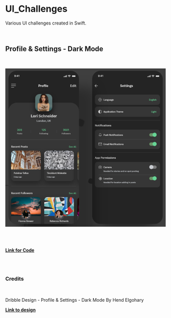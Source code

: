 # UI_Challenges
Various UI challenges created in Swift.

<br />

## Profile & Settings - Dark Mode

<br />

![Profile & Settings](Screenshots/Profile_Settings.png)

<br />
<br />

[**Link for Code**](https://github.com/MichaelPietrzak/UI_Challenges/tree/master/Profile_Settings)

<br />
<br />

### Credits

<br />

Dribble Design - Profile & Settings - Dark Mode 
By Hend Elgohary

[**Link to design**](https://dribbble.com/shots/14541388-Profile-Settings-Dark-Mode)